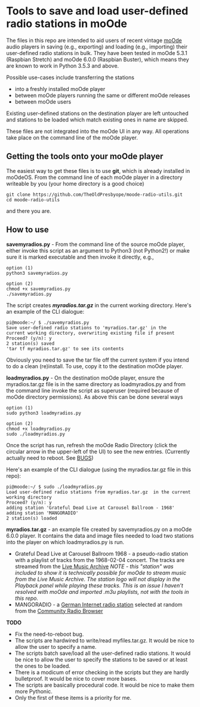 # Tools to save and load user-defined radio stations in moOde

The files in this repo are intended to aid users of recent vintage [moOde](http://moodeaudio.org) audio players in saving (e.g., exporting) and loading (e.g., importing) their user-defined radio stations in bulk. They have been tested in moOde 5.3.1 (Raspbian Stretch) and moOde 6.0.0 (Raspbian Buster), which means they are known to work in Python 3.5.3 and above.

Possible use-cases include transferring the stations
* into a freshly installed moOde player
* between moOde players running the same or different moOde releases
* between moOde users

Existing user-defined stations on the destination player are left untouched and stations to be loaded which match existing ones in name are skipped.

These files are not integrated into the moOde UI in any way. All operations take place on the command line of the moOde player.

## Getting the tools onto your moOde player

The easiest way to get these files is to use **git**, which is already installed in moOdeOS. From the command line of each moOde player in a directory writeable by you (your home directory is a good choice)
```
git clone https://github.com/TheOldPresbyope/moode-radio-utils.git
cd moode-radio-utils
```
and there you are.

## How to use

**savemyradios.py** - From the command line of the source moOde player, either invoke this script as an argument to Python3 (not Python2!) or make sure it is marked executable and then invoke it directly, e.g.,
```
option (1)
python3 savemyradios.py

option (2)
chmod +x savemyradios.py
./savemyradios.py
```

The script creates ***myradios.tar.gz*** in the current working directory. Here's an example of the CLI dialogue:
```
pi@moode:~/ $ ./savemyradios.py
Save user-defined radio stations to 'myradios.tar.gz' in the
current working directory, overwriting existing file if present
Proceed? (y/n): y
2 station(s) saved
'tar tf myradios.tar.gz' to see its contents
```
Obviously you need to save the tar file off the current system if you intend to do a clean (re)install. To use, copy it to the destination moOde player.

**loadmyradios.py** - On the destination moOde player, ensure the myradios.tar.gz file is in the same directory as loadmyradios.py and from the command line invoke the script as superuser (required because of moOde directory permissions). As above this can be done several ways
```
option (1)
sudo python3 loadmyradios.py

option (2)
chmod +x loadmyradios.py
sudo ./loadmyradios.py
```
Once the script has run, refresh the moOde Radio Directory (click the circular arrow in the upper-left of the UI) to see the new entries. (Currently actually need to reboot. See [BUGS](../master/BUGS.md))

Here's an example of the CLI dialogue (using the myradios.tar.gz file in this repo):
```
pi@moode:~/ $ sudo ./loadmyradios.py
Load user-defined radio stations from myradios.tar.gz  in the current working directory
Proceed? (y/n): y
adding station 'Grateful Dead Live at Carousel Ballroom - 1968'
adding station 'MANGORADIO'
2 station(s) loaded

```

**myradios.tar.gz** - an example file created by savemyradios.py on a moOde 6.0.0 player. It contains the data and image files needed to load two stations into the player on which loadmyradios.py is run.

* Grateful Dead Live at Carousel Ballroom 1968 - a pseudo-radio station with a playlist of tracks from the 1968-02-04 concert. The tracks are streamed from the [Live Music Archive](https://archive.org/details/gd1968-02-14.sbd.douglas-cleef.2267.shnf) *NOTE - this "station" was included to show it is technically possible for moOde to stream music from the Live Music Archive. The station logo will not display in the Playback panel while playing these tracks. This is an issue I haven't resolved with moOde and imported .m3u playlists, not with the tools in this repo.*
* MANGORADIO - a [German Internet radio station](https://mangoradio.de/) selected at random from the [Community Radio Browser]( http://www.radio-browser.info/gui/#!/)

**TODO**
* Fix the need-to-reboot bug.
* The scripts are hardwired to write/read myfiles.tar.gz. It would be nice to allow the user to specify a name.
* The scripts batch save/load all the user-defined radio stations. It would be nice to allow the user to specify the stations to be saved or at least the ones to be loaded.
* There is a modicum of error checking in the scripts but they are hardly bulletproof. It would be nice to cover more bases.
* The scripts are basically procedural code. It would be nice to make them more Pythonic.
* Only the first of these items is a priority for me.
